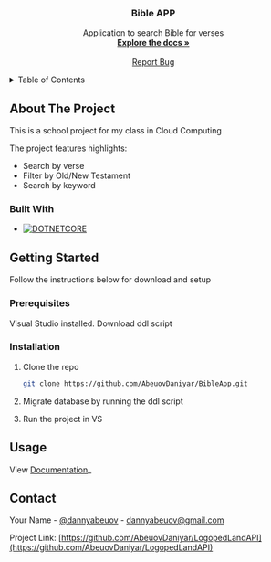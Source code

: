 <a name="readme-top"></a>

<!-- PROJECT LOGO -->
<br />
<div align="center">

  <h3 align="center">Bible APP</h3>

  <p align="center">
    Application to search Bible for verses
    <br />
    <a href="https://github.com/AbeuovDaniyar/BibleApp/blob/master/Design%20Report.docx"><strong>Explore the docs »</strong></a>
    <br />
    <br />
    <a href="https://github.com/AbeuovDaniyar/LogopedLandAPI/issues">Report Bug</a>
  </p>
</div>



<!-- TABLE OF CONTENTS -->
<details>
  <summary>Table of Contents</summary>
  <ol>
    <li>
      <a href="#about-the-project">About The Project</a>
      <ul>
        <li><a href="#built-with">Built With</a></li>
      </ul>
    </li>
    <li>
      <a href="#getting-started">Getting Started</a>
      <ul>
        <li><a href="#prerequisites">Prerequisites</a></li>
        <li><a href="#installation">Installation</a></li>
      </ul>
    </li>
    <li><a href="#usage">Usage</a></li>
    <li><a href="#contact">Contact</a></li>
  </ol>
</details>



<!-- ABOUT THE PROJECT -->
## About The Project

This is a school project for my class in Cloud Computing 

The project features highlights:
* Search by verse
* Filter by Old/New Testament
* Search by keyword



### Built With

* [![DOTNETCORE][DOTNETCORE]][.NET-url]




<!-- GETTING STARTED -->
## Getting Started

Follow the instructions below for download and setup

### Prerequisites

Visual Studio installed.
Download ddl script

### Installation


1. Clone the repo
   ```sh
   git clone https://github.com/AbeuovDaniyar/BibleApp.git
   ```
2. Migrate database by running the ddl script

3. Run the project in VS




<!-- USAGE EXAMPLES -->
## Usage

View [Documentation](https://github.com/AbeuovDaniyar/BibleApp/blob/master/Design%20Report.docx)_






<!-- CONTACT -->
## Contact

Your Name - [@dannyabeuov](https://twitter.com/dannyabeuov) - dannyabeuov@gmail.com

Project Link: [https://github.com/AbeuovDaniyar/LogopedLandAPI](https://github.com/AbeuovDaniyar/LogopedLandAPI)





<!-- MARKDOWN LINKS & IMAGES -->
<!-- https://www.markdownguide.org/basic-syntax/#reference-style-links -->
[contributors-shield]: https://img.shields.io/github/contributors/othneildrew/Best-README-Template.svg?style=for-the-badge
[contributors-url]: https://github.com/othneildrew/Best-README-Template/graphs/contributors
[forks-shield]: https://img.shields.io/github/forks/othneildrew/Best-README-Template.svg?style=for-the-badge
[forks-url]: https://github.com/othneildrew/Best-README-Template/network/members
[stars-shield]: https://img.shields.io/github/stars/othneildrew/Best-README-Template.svg?style=for-the-badge
[stars-url]: https://github.com/othneildrew/Best-README-Template/stargazers
[issues-shield]: https://img.shields.io/github/issues/othneildrew/Best-README-Template.svg?style=for-the-badge
[issues-url]: https://github.com/othneildrew/Best-README-Template/issues
[license-shield]: https://img.shields.io/github/license/othneildrew/Best-README-Template.svg?style=for-the-badge
[license-url]: https://github.com/othneildrew/Best-README-Template/blob/master/LICENSE.txt
[linkedin-shield]: https://img.shields.io/badge/-LinkedIn-black.svg?style=for-the-badge&logo=linkedin&colorB=555
[linkedin-url]: https://linkedin.com/in/othneildrew
[product-screenshot]: images/screenshot.png
[DOTNETCORE]: https://img.shields.io/badge/.NETCore-000000?style=for-the-badge&logo=dotnet&logoColor=white
[.NET-url]: https://dotnet.microsoft.com/en-us/
[React.js]: https://img.shields.io/badge/React-20232A?style=for-the-badge&logo=react&logoColor=61DAFB
[React-url]: https://reactjs.org/
[EFCORE]: https://img.shields.io/badge/EF%20Core-000000?style=for-the-badge&logo=efcore&logoColor=white
[EFCore-url]: https://learn.microsoft.com/en-us/ef/core/

